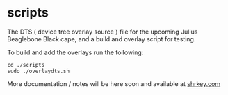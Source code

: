 scripts
=======

The DTS ( device tree overlay source ) file for the upcoming Julius Beaglebone Black cape, and a build and overlay script for testing.

To build and add the overlays run the following:

    cd ./scripts
    sudo ./overlaydts.sh

More documentation / notes will be here soon and available at [shrkey.com](http://www.shrkey.com)
